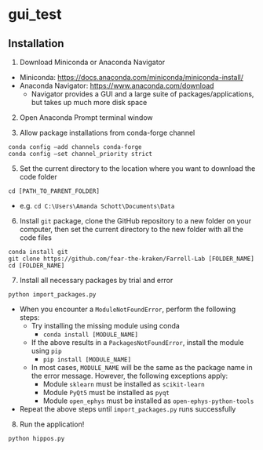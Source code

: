 # gui_test

## Installation
1) Download Miniconda or Anaconda Navigator
* Miniconda: https://docs.anaconda.com/miniconda/miniconda-install/
* Anaconda Navigator: https://www.anaconda.com/download
  * Navigator provides a GUI and a large suite of packages/applications, but takes up much more disk space
  
2) Open Anaconda Prompt terminal window
  
4) Allow package installations from conda-forge channel
```
conda config –add channels conda-forge
conda config –set channel_priority strict
```

5) Set the current directory to the location where you want to download the code folder
```
cd [PATH_TO_PARENT_FOLDER]
```
* e.g. ```cd C:\Users\Amanda Schott\Documents\Data```

6) Install ```git``` package, clone the GitHub repository to a new folder on your computer, then set the current directory to the new folder with all the code files
```
conda install git
git clone https://github.com/fear-the-kraken/Farrell-Lab [FOLDER_NAME]
cd [FOLDER_NAME]
```

7) Install all necessary packages by trial and error
```
python import_packages.py
```
* When you encounter a ```ModuleNotFoundError```, perform the following steps:
  * Try installing the missing module using conda
    * ```conda install [MODULE_NAME]```
  * If the above results in a ```PackagesNotFoundError```, install the module using ```pip```
    * ```pip install [MODULE_NAME]```
  * In most cases, ```MODULE_NAME``` will be the same as the package name in the error message. However, the following exceptions apply:
    * Module ```sklearn``` must be installed as ```scikit-learn```
    * Module ```PyQt5``` must be installed as ```pyqt```
    * Module ```open_ephys``` must be installed as ```open-ephys-python-tools```
* Repeat the above steps until ```import_packages.py``` runs successfully

8) Run the application!
```
python hippos.py
```
